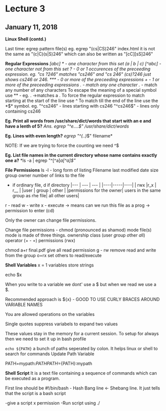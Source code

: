 # Lecture 3
## January 11, 2018

**Linux Shell (contd.)**

Last time:
egrep pattern file(s)
eg. egrep "(cs|CS)246" index.html
it is not the same as "(c|C)(s|S)246" which can also be written as "[cC][sS]246"

**Regular Expressions**
*[abc] *     - one character from this set (a | b | c)
*[^abc]*    -  one character not from this set
*?*             - 0 or 1 occurences of the preceeding expression.
    eg. "cs ?246" matches "cs246" and "cs 246"
           (cs)?246 just shows cs246 or 246.
***            - 0 or more of the preceeding expressions
*+*            - 1 or more of the preceeding expressions
*.*             -  match any one character
*.**           - match any number of any characters
To escape the meaning of a special symbol use *\* - eg. \. ->matches a .
To force the regular expression to match starting at the start of the line use *^*
To match till the end of the line use the *$* symbol.
eg. "^cs246" - lines starting with cs246
"^cs246$" - lines only containing cs246

**Eg. Print all words from /usr/share/dict/words that start with an e and have a lenth of 5?**
*Ans. egrep "^e....$"    /usr/share/dict/words*

**Eg. Lines with even length?**
*egrep "^(..)*$" filename*

NOTE: If we are trying to force the counting we need ^$

**Eg. List file names in the current directory whose name contains exactly one a?**
*ls -a | egrep "^[^a]*a[^a]$"*

**File Permissions**
ls -l  - long form of listing
Filename
last modified date
size
group
owner
number of links to the file
- if ordinary file, d if directory
|--- | --- | --- |
|----|-----|----|
| rwx |r_x | r__ |
|user | group | other |
|permissions for the owner| users in the same group as rhe file| all other users|

r - read
w - write
x - execute -> means can we run this file as a prog
                    -> permission to enter (cd)
                    
Only the owner can change file permissions.

Change file permissions  - chmod (pronounced as shamod)  mode  file(s)
mode is made of three things. 
ownership class (*u*ser *g*roup *o*ther *a*ll) operator (+ - =) permissions (rwx)

chmod a+r final.pdf give all read permission
g - rw    remove read and write from the group
o=rx set others to read/execute

**Shell Variables**
x = 1 variables store strings

echo $x

When you write to a variable we dont' use a $ but when we read we use a $.

Recommended approach is ${x}  - GOOD TO USE CURLY BRACES AROUND VARIABLE NAMES

You are allowed operations on the variables

Single quotes suppress variabels to expand two values

These values stay in the memory for a current session. To setup for always then we need to set it up in bash profile

`echo ${PATH}`    a bunch of paths seperated by colon. It helps linux or shell to search for commands
Update Path Variable

PATH=mypath:${PATH}
PATH=${PATH}:mypath

**Shell Script**
It is a text file containing a sequence of commands which can be executed as a program.

First line should be
#!/bin/bash -  Hash Bang line <- Shebang line. It just tells that the script is a bash script

-give a script x permission
-Run script using ./<script>

**Arguments to a script**
./script arg1 arg2 ...
       $0    $1      $2
 
 eg. Is a given word a valid word in the dictionary?
 
 #!/bin/bash
 egrep "^$1$" /usr/share/dict/words
 
 **Status Quote**
 Linux commands set a status code ($?) 
 0 - success
 non-zero -failure
 
 NOTE: To throw away the output we send the output to /dev/null
 
 **Evaluate conditions**
 Use the test program.
 Test Program is called [ ]
 
 eg. A good password is not in the dictionary. Is a given word a good password?
 
 #!/bin/bash
 egerp "^$1$" /usr/share/dict/words >  /dev/null
 [$? -eq 0]
 
 # to represent comments
 [ -e  basic ] checks for file name basic exists or not.
 